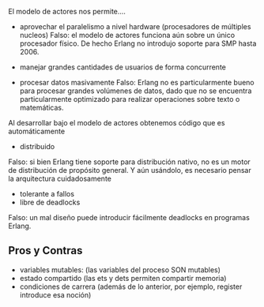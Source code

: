 El modelo de actores nos permite....

- aprovechar el paralelismo a nivel hardware (procesadores de múltiples nucleos)
Falso: el modelo de actores funciona aún sobre un único procesador físico.
De hecho Erlang no introdujo soporte para SMP hasta 2006.

- manejar grandes cantidades de usuarios de forma concurrente
- procesar datos masivamente
Falso: Erlang no es particularmente bueno para procesar grandes volúmenes de datos, dado que no se encuentra particularmente optimizado para realizar operaciones sobre texto o matemáticas.

Al desarrollar bajo el modelo de actores obtenemos código que es automáticamente

- distribuido

Falso: si bien Erlang tiene soporte para distribución nativo, no es un motor de distribución de propósito general. Y aún usándolo, es necesario pensar la arquitectura cuidadosamente

- tolerante a fallos
- libre de deadlocks

Falso: un mal diseño puede introducir fácilmente deadlocks en programas Erlang.

## Pros y Contras

- variables mutables: (las variables del proceso SON mutables)
- estado compartido (las ets y dets permiten compartir memoria)
- condiciones de carrera (además de lo anterior, por ejemplo, register introduce esa noción)
